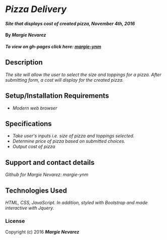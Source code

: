 # _Pizza Delivery_

#### _Site that displays cost of created pizza, November 4th, 2016_

#### By _**Margie Nevarez**_

##### To view on gh-pages click here: [margie-ynm](https://margie-ynm.github.io/pizza-delivery)

## Description

_The site will allow the user to select the size and toppings for a pizza. After submitting form, a cost will display for the created pizza._

## Setup/Installation Requirements

* _Modern web browser_

## Specifications

* _Take user's inputs i.e. size of pizza and toppings selected._
* _Determine price of pizza based on submitted choices._
* _Output cost of pizza_

## Support and contact details

_Github for Margie Nevarez: margie-ynm_

## Technologies Used

_HTML, CSS, JavaScript. In addition, styled with Bootstrap and made interactive with Jquery._

### License


Copyright (c) 2016 **_Margie Nevarez_**
